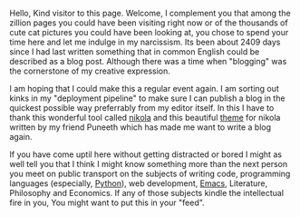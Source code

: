 <!-- 
.. title: Hello Interwebbers
.. slug: hello-world
.. date: 2015-01-18 11:30:35 UTC+05:30
.. tags: 
.. category: 
.. link: 
.. description: 
.. type: text
-->

Hello, Kind visitor to this page. Welcome, I complement you that among the zillion pages you could have been visiting right now or of the thousands of cute cat pictures you could have been looking at, you chose to spend your time here and let me indulge in my narcissism. Its been about 2409 days since I had last written something that in common English could be described as a blog post. Although there was a time when "blogging" was the cornerstone of my creative expression. 

I am hoping that I could make this a regular event again. I am sorting out kinks in my "deployment pipeline" to make sure I can publish a blog in the quickest possible way preferrably from my editor itself. In this I have to thank this wonderful tool called [nikola] and this beautiful [theme] for nikola written by my friend Puneeth which has made me want to write a blog again.

If you have come uptil here without getting distracted or bored I might as well tell you that I think I might know something more than the next person you meet on public transport on the subjects of writing code, programming languages (especially, [Python]), web development, [Emacs], Literature, Philosophy and Economics. If any of those subjects kindle the intellectual fire in you, You might want to put this in your "feed".

[nikola]: http://getnikola.com/
[theme]: https://github.com/punchagan/lanyon
[Python]: https://www.python.org/
[Emacs]: http://www.gnu.org/software/emacs/